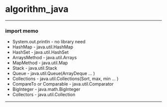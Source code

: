 # algorithm_java

---

### import memo
- System.out.println - no library need
- HashMap - java.util.HashMap
- HashSet - java.util.HashSet
- ArraysMethod - java.util.Arrays
- MapMethod - java.util.Map
- Stack - java.util.Stack
- Queue - java.util.Queue(ArrayDeque ... )
- Collections - java.util.Collections(Sort, max, min ... )
- CompareTo or Comparable - java.util.Comparator
- BigInteger - java.math.BigInteger
- Collectors - java.util.Collection
---


